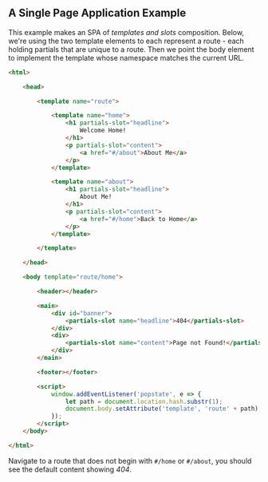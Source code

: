 ## A Single Page Application Example

This example makes an SPA of *templates and slots* composition. Below, we're using the two template elements to each represent a route - each holding partials that are unique to a route. Then we point the body element to implement the template whose namespace matches the current URL.

```html
<html>

    <head>

        <template name="route">

            <template name="home">
                <h1 partials-slot="headline">
                    Welcome Home!
                </h1>
                <p partials-slot="content">
                    <a href="#/about">About Me</a>
                </p>
            </template>

            <template name="about">
                <h1 partials-slot="headline">
                    About Me!
                </h1>
                <p partials-slot="content">
                    <a href="#/home">Back to Home</a>
                </p>
            </template>

        </template>

    </head>

    <body template="route/home">

        <header></header>

        <main>
            <div id="banner">
                <partials-slot name="headline">404</partials-slot>
            </div>
            <div>
                <partials-slot name="content">Page not Found!</partials-slot>
            </div>
        </main>

        <footer></footer>

        <script>
            window.addEventListener('popstate', e => {
                let path = document.location.hash.substr(1);
                document.body.setAttribute('template', 'route' + path);
            });
        </script>
    </body>

</html>
```

Navigate to a route that does not begin with `#/home` or `#/about`, you should see the default content showing *404*.